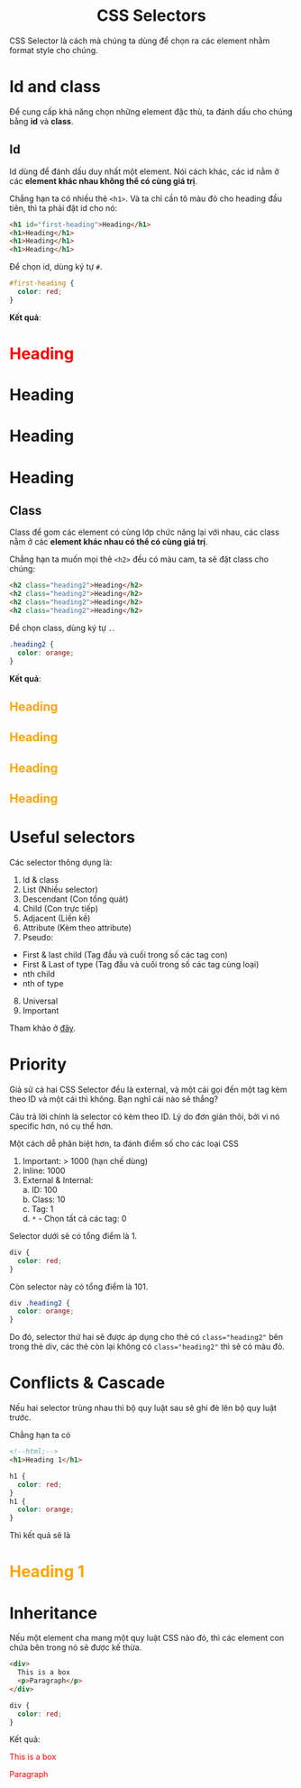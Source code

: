 <link rel='stylesheet' href='../../main.css'>

<div class="title"> 
    <center><h1 class="bigtitle">CSS Selectors</h1></center>
</div>

CSS Selector là cách mà chúng ta dùng để chọn ra các element nhằm format style cho chúng.

# Id and class

Để cung cấp khả năng chọn những element đặc thù, ta đánh dấu cho chúng bằng **id** và **class**.

## Id

Id dùng để đánh dấu duy nhất một element. Nói cách khác, các id nằm ở các **element khác nhau không thể có cùng giá trị**.

Chẳng hạn ta có nhiều thẻ `<h1>`. Và ta chỉ cần tô màu đỏ cho heading đầu tiên, thì ta phải đặt id cho nó:

```html
<h1 id="first-heading">Heading</h1>
<h1>Heading</h1>
<h1>Heading</h1>
<h1>Heading</h1>
```

Để chọn id, dùng ký tự `#`.

```css
#first-heading {
  color: red;
}
```

**Kết quả**:

<h1 id="first-heading" style ="color:red">Heading</h1>
<h1>Heading</h1>
<h1>Heading</h1>
<h1>Heading</h1>

## Class

Class để gom các element có cùng lớp chức năng lại với nhau, các class nằm ở các **element khác nhau có thể có cùng giá trị**.

Chẳng hạn ta muốn mọi thẻ `<h2>` đều có màu cam, ta sẽ đặt class cho chúng:

```html
<h2 class="heading2">Heading</h2>
<h2 class="heading2">Heading</h2>
<h2 class="heading2">Heading</h2>
<h2 class="heading2">Heading</h2>
```

Để chọn class, dùng ký tự `.`.

```css
.heading2 {
  color: orange;
}
```

**Kết quả**:

<h2 class="heading2" style="color:orange">Heading</h2>
<h2 class="heading2" style="color:orange">Heading</h2>
<h2 class="heading2" style="color:orange">Heading</h2>
<h2 class="heading2" style="color:orange">Heading</h2>

# Useful selectors

Các selector thông dụng là:

1. Id & class
2. List (Nhiều selector)
3. Descendant (Con tổng quát)
4. Child (Con trực tiếp)
5. Adjacent (Liền kề)
6. Attribute (Kèm theo attribute)
7. Pseudo:

- First & last child (Tag đầu và cuối trong số các tag con)
- First & Last of type (Tag đầu và cuối trong số các tag cùng loại)
- nth child
- nth of type

8. Universal
9. Important

Tham khảo ở [đây](https://developer.mozilla.org/en-US/docs/Web/CSS/CSS_Selectors).

# Priority

Giả sử cả hai CSS Selector đều là external, và một cái gọi đến một tag kèm theo ID và một cái thì không. Bạn nghĩ cái nào sẽ thắng?

Câu trả lời chính là selector có kèm theo ID. Lý do đơn giản thôi, bởi vì nó specific hơn, nó cụ thể hơn.

Một cách dễ phân biệt hơn, ta đánh điểm số cho các loại CSS

1. Important: > 1000 (hạn chế dùng)
1. Inline: 1000
1. External & Internal:\
   a. ID: 100\
   b. Class: 10\
   c. Tag: 1\
   d. `*` - Chọn tất cả các tag: 0

Selector dưới sẽ có tổng điểm là 1.

```css
div {
  color: red;
}
```

Còn selector này có tổng điểm là 101.

```css
div .heading2 {
  color: orange;
}
```

Do đó, selector thứ hai sẽ được áp dụng cho thẻ có `class="heading2"` bên trong thẻ div, các thẻ còn lại không có `class="heading2"` thì sẽ có màu đỏ.

# Conflicts & Cascade

Nếu hai selector trùng nhau thì bộ quy luật sau sẽ ghi đè lên bộ quy luật trước.

Chẳng hạn ta có

```html
<!--html;-->
<h1>Heading 1</h1>
```

```css
h1 {
  color: red;
}
h1 {
  color: orange;
}
```

Thì kết quả sẽ là

<h1 style="color:orange" style = "color:red">Heading 1</h1>

# Inheritance

Nếu một element cha mang một quy luật CSS nào đó, thì các element con chứa bên trong nó sẽ được kế thừa.

```html
<div>
  This is a box
  <p>Paragraph</p>
</div>
```

```css
div {
  color: red;
}
```

Kết quả:

<div style ="color:red">
    This is a box
    <p>Paragraph</p>
</div>

